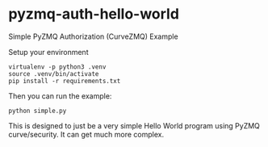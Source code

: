 # pyzmq-auth-hello-world
Simple PyZMQ Authorization (CurveZMQ) Example

Setup your environment
```
virtualenv -p python3 .venv
source .venv/bin/activate
pip install -r requirements.txt
```
Then you can run the example:
```
python simple.py
```
This is designed to just be a very simple Hello World program using PyZMQ curve/security. It can get much more complex.